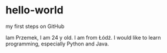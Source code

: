 # hello-world
my first steps on GitHub

Iam Przemek, I am 24 y old. I am from Łódź.
I would like to learn programming, especially Python and Java.
